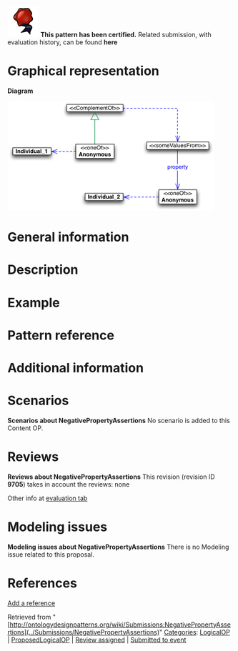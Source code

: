 [![](../images/thumb/b/b5/Certified.png/70px-Certified.png)](../Image/Certified.png "Certified.png") __This pattern has been certified.__
Related submission, with evaluation history, can be found __here__





#  Graphical representation


__Diagram__




[![Image:Npa-diagram.png](../images/f/f1/Npa-diagram.png)](../Image/Npa-diagram.png "Image:Npa-diagram.png")




#  General information


  




#  Description


  




#  Example


  




#  Pattern reference


#  Additional information


#  Scenarios



__Scenarios about NegativePropertyAssertions__
No scenario is added to this Content OP.




#  Reviews



__Reviews about NegativePropertyAssertions__
This revision (revision ID __9705__) takes in account the reviews: none


Other info at [evaluation tab](http://ontologydesignpatterns.org/wiki/index.php?title=Submissions:NegativePropertyAssertions&action=evaluation "http://ontologydesignpatterns.org/wiki/index.php?title=Submissions:NegativePropertyAssertions&action=evaluation")




  




#  Modeling issues



__Modeling issues about NegativePropertyAssertions__
There is no Modeling issue related to this proposal.




  




#  References


[Add a reference](index.php@title=Odp%253AAdd_reference&subject=../Submissions/NegativePropertyAssertions "http://ontologydesignpatterns.org/wiki/index.php?title=Odp:Add_reference&subject=Submissions%3ANegativePropertyAssertions")


  






Retrieved from "[http://ontologydesignpatterns.org/wiki/Submissions:NegativePropertyAssertions](../Submissions/NegativePropertyAssertions)"
 [Categories](http://ontologydesignpatterns.org/wiki/Special:Categories "Special:Categories"): [LogicalOP](../Category/LogicalOP "Category:LogicalOP") | [ProposedLogicalOP](../Category/ProposedLogicalOP "Category:ProposedLogicalOP") | [Review assigned](../Category/Review_assigned "Category:Review assigned") | [Submitted to event](../Category/Submitted_to_event "Category:Submitted to event")